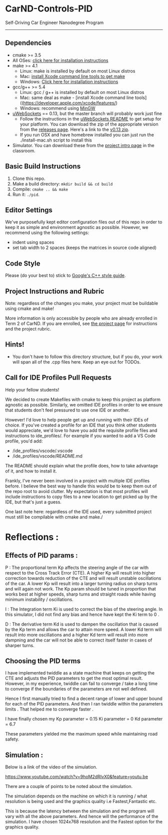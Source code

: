 # CarND-Controls-PID
Self-Driving Car Engineer Nanodegree Program

---

## Dependencies

* cmake >= 3.5
 * All OSes: [click here for installation instructions](https://cmake.org/install/)
* make >= 4.1
  * Linux: make is installed by default on most Linux distros
  * Mac: [install Xcode command line tools to get make](https://developer.apple.com/xcode/features/)
  * Windows: [Click here for installation instructions](http://gnuwin32.sourceforge.net/packages/make.htm)
* gcc/g++ >= 5.4
  * Linux: gcc / g++ is installed by default on most Linux distros
  * Mac: same deal as make - [install Xcode command line tools]((https://developer.apple.com/xcode/features/)
  * Windows: recommend using [MinGW](http://www.mingw.org/)
* [uWebSockets](https://github.com/uWebSockets/uWebSockets) == 0.13, but the master branch will probably work just fine
  * Follow the instructions in the [uWebSockets README](https://github.com/uWebSockets/uWebSockets/blob/master/README.md) to get setup for your platform. You can download the zip of the appropriate version from the [releases page](https://github.com/uWebSockets/uWebSockets/releases). Here's a link to the [v0.13 zip](https://github.com/uWebSockets/uWebSockets/archive/v0.13.0.zip).
  * If you run OSX and have homebrew installed you can just run the ./install-mac.sh script to install this
* Simulator. You can download these from the [project intro page](https://github.com/udacity/CarND-PID-Control-Project/releases) in the classroom.

## Basic Build Instructions

1. Clone this repo.
2. Make a build directory: `mkdir build && cd build`
3. Compile: `cmake .. && make`
4. Run it: `./pid`. 

## Editor Settings

We've purposefully kept editor configuration files out of this repo in order to
keep it as simple and environment agnostic as possible. However, we recommend
using the following settings:

* indent using spaces
* set tab width to 2 spaces (keeps the matrices in source code aligned)

## Code Style

Please (do your best to) stick to [Google's C++ style guide](https://google.github.io/styleguide/cppguide.html).

## Project Instructions and Rubric

Note: regardless of the changes you make, your project must be buildable using
cmake and make!

More information is only accessible by people who are already enrolled in Term 2
of CarND. If you are enrolled, see [the project page](https://classroom.udacity.com/nanodegrees/nd013/parts/40f38239-66b6-46ec-ae68-03afd8a601c8/modules/f1820894-8322-4bb3-81aa-b26b3c6dcbaf/lessons/e8235395-22dd-4b87-88e0-d108c5e5bbf4/concepts/6a4d8d42-6a04-4aa6-b284-1697c0fd6562)
for instructions and the project rubric.

## Hints!

* You don't have to follow this directory structure, but if you do, your work
  will span all of the .cpp files here. Keep an eye out for TODOs.

## Call for IDE Profiles Pull Requests

Help your fellow students!

We decided to create Makefiles with cmake to keep this project as platform
agnostic as possible. Similarly, we omitted IDE profiles in order to we ensure
that students don't feel pressured to use one IDE or another.

However! I'd love to help people get up and running with their IDEs of choice.
If you've created a profile for an IDE that you think other students would
appreciate, we'd love to have you add the requisite profile files and
instructions to ide_profiles/. For example if you wanted to add a VS Code
profile, you'd add:

* /ide_profiles/vscode/.vscode
* /ide_profiles/vscode/README.md

The README should explain what the profile does, how to take advantage of it,
and how to install it.

Frankly, I've never been involved in a project with multiple IDE profiles
before. I believe the best way to handle this would be to keep them out of the
repo root to avoid clutter. My expectation is that most profiles will include
instructions to copy files to a new location to get picked up by the IDE, but
that's just a guess.

One last note here: regardless of the IDE used, every submitted project must
still be compilable with cmake and make./


# Reflections : 
## Effects of PID params : 

P : The proportional term Kp  affects the steering angle of the car with respect to the Cross Track Error (CTE). A higher Kp will 
result into higher correction towards reduction of the CTE and will result unstable oscillations of the car. A lower Kp
will result into a larger turning radius on sharp turns and will again not work. 
The Kp param should be tuned in proportion that works best at higher speeds, sharp turns and straight roads while having 
minimum instability / oscillations.

I : The Integration term Ki is used to correct the bias of the steering angle. In this simulator, I did not find any bias 
and hence have kept the Ki term to 0 . 

D : The derivative term Kd is used to dampen the oscillation that is caused by the Kp term and allows the car to attain more 
speed. A lower Kd term will result into more oscillations and a higher Kd term will result into more dampning and the car 
will not be able to correct itself faster in cases of sharper turns. 


## Choosing the PID terms 

I have implemented twiddle as a state machine that keeps on getting the CTE and adjusts the PID parameters to get the most 
optimal result. However, in my experience, twiddle can fail to converge / take a long time to converge if the boundaries of 
the parameters are not well defined. 

Hence I first manually tried to find a decent range of lower and upper bound for each of the PID parameters. And then I ran 
twiddle within the parameters limits . That helped me to converge faster . 

I have finally chosen my 
Kp parameter = 0.15 
Ki parameter = 0 
Kd parameter = 6.7 

These parameters yielded me the maximum speed while maintaining road safety.

## Simulation : 

Below is a link of the video of the simulation. 

https://www.youtube.com/watch?v=9hoM2dRIvX0&feature=youtu.be

There are a couple of points to be noted about the simulation. 

The simulation depends on the machine on which it is running / what resolution is being used and the graphics quality i.e Fastest,Fantastic etc. 

This is because the latency between the simulation and the program will vary with all the above parameters. And hence will the performance
of the simulation. I have chosen 1024x768 resolution and the Fastest option for the graphics quality.



